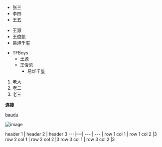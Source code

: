 

+ 张三
+ 李四
+ 王五



- 王源
- 王俊凯
- 易烊千玺

+ TFBoys
	- 王源
	- 王俊凯
		- 易烊千玺

1. 老大
2. 老二
3. 老三

**连接**

[baudu](http://baidu.com)

![image](https://www.baidu.com/img/bd_logo1.png)


header 1 | header 2 | header 3
---|---| --- | --- |
row 1 col 1 | row 1 col 2 |3
row 2 col 1 | row 2 col 2 |3
row 3 col 1 | row 3 col 2 |3





